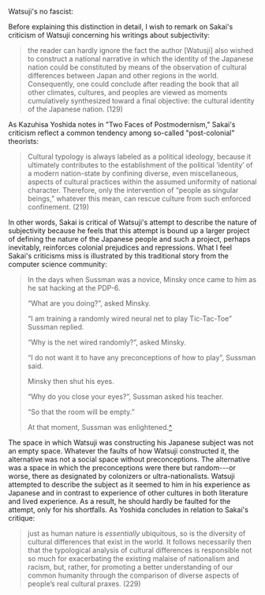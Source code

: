 Watsuji's no fascist:

Before explaining this distinction in detail, I wish to remark on Sakai's criticism of Watsuji concerning his writings about subjectivity:

> the reader can hardly ignore the fact the author [Watusji] also wished to construct a national narrative in which the identity of the Japanese nation could be constituted by means of the observation of cultural differences between Japan and other regions in the world. Consequently, one could conclude after reading the book that all other climates, cultures, and peoples are viewed as moments cumulatively synthesized toward a final objective: the cultural identity of the Japanese nation. (129)

As Kazuhisa Yoshida notes in "Two Faces of Postmodernism," Sakai's criticism reflect a common tendency among so-called "post-colonial" theorists:

> Cultural typology is always labeled as a political ideology, because it ultimately contributes to the establishment of the political ‘identity’ of a modern nation-state by confining diverse, even miscellaneous, aspects of cultural practices within the assumed uniformity of national character. Therefore, only the intervention of “people as singular beings,” whatever this mean, can rescue culture from such enforced confinement. (219)

In other words, Sakai is critical of Watsuji's attempt to describe the nature of subjectivity because he feels that this attempt is bound up a larger project of defining the nature of the Japanese people and such a project, perhaps inevitably, reinforces colonial prejudices and repressions. What I feel Sakai's criticisms miss is illustrated by this traditional story from the computer science community:

> In the days when Sussman was a novice, Minsky once came to him as he sat hacking at the PDP-6.
> 
> “What are you doing?”, asked Minsky.
> 
> “I am training a randomly wired neural net to play Tic-Tac-Toe” Sussman replied.
> 
> “Why is the net wired randomly?”, asked Minsky.
> 
> “I do not want it to have any preconceptions of how to play”, Sussman said.
> 
> Minsky then shut his eyes.
> 
> “Why do you close your eyes?”, Sussman asked his teacher.
> 
> “So that the room will be empty.”
> 
> At that moment, Sussman was enlightened.[^]

[^]: http://catb.org/jargon/html/koans.html

The space in which Watsuji was constructing his Japanese subject was not an empty space. Whatever the faults of how Watsuji constructed it, the alternative was not a social space without preconceptions. The alternative was a space in which the preconceptions were there but random---or worse, there as designated by colonizers or ultra-nationalists. Watsuji attempted to describe the subject as it seemed to him in his experience as Japanese and in contrast to experience of other cultures in both literature and lived experience. As a result, he should hardly be faulted for the attempt, only for his shortfalls. As Yoshida concludes in relation to Sakai's critique:

> just as human nature is *essentially* ubiquitous, so is the diversity of cultural differences that exist in the world. It follows necessarily then that the typological analysis of cultural differences is responsible not so much for exacerbating the existing malaise of nationalism and racism, but, rather, for promoting a better understanding of our common humanity through the comparison of diverse aspects of people’s real cultural praxes. (229)
